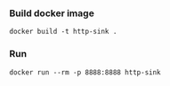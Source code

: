 ### Build docker image
```shell
docker build -t http-sink .
````
### Run
```shell
docker run --rm -p 8888:8888 http-sink
```